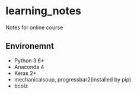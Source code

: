 # learning_notes
Notes for online course

## Environemnt
- Python 3.6+
- Anaconda 4
- Keras 2+
- mechanicalsoup, progressbar2(installed by pip)
- bcolz
